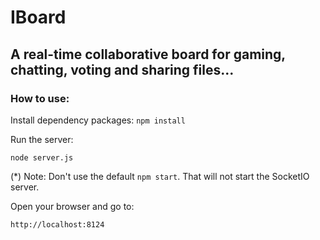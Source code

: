 # IBoard
## A real-time collaborative board for gaming, chatting, voting and sharing files...

### How to use:

Install dependency packages: `npm install`

Run the server:
```
node server.js
```

(*) Note: Don't use the default `npm start`. 
That will not start the SocketIO server.

Open your browser and go to:
```
http://localhost:8124
```
